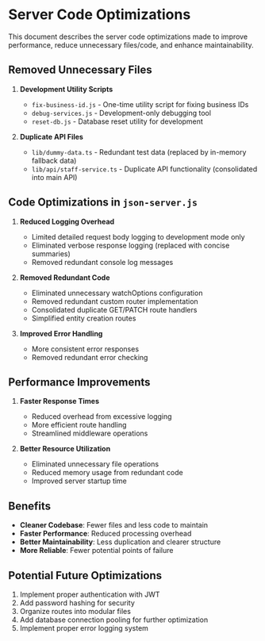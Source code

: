 # Server Code Optimizations

This document describes the server code optimizations made to improve performance, reduce unnecessary files/code, and enhance maintainability.

## Removed Unnecessary Files

1. **Development Utility Scripts**
   - `fix-business-id.js` - One-time utility script for fixing business IDs
   - `debug-services.js` - Development-only debugging tool
   - `reset-db.js` - Database reset utility for development

2. **Duplicate API Files**
   - `lib/dummy-data.ts` - Redundant test data (replaced by in-memory fallback data)
   - `lib/api/staff-service.ts` - Duplicate API functionality (consolidated into main API)

## Code Optimizations in `json-server.js`

1. **Reduced Logging Overhead**
   - Limited detailed request body logging to development mode only
   - Eliminated verbose response logging (replaced with concise summaries)
   - Removed redundant console log messages

2. **Removed Redundant Code**
   - Eliminated unnecessary watchOptions configuration
   - Removed redundant custom router implementation
   - Consolidated duplicate GET/PATCH route handlers
   - Simplified entity creation routes

3. **Improved Error Handling**
   - More consistent error responses
   - Removed redundant error checking

## Performance Improvements

1. **Faster Response Times**
   - Reduced overhead from excessive logging
   - More efficient route handling
   - Streamlined middleware operations

2. **Better Resource Utilization**
   - Eliminated unnecessary file operations
   - Reduced memory usage from redundant code
   - Improved server startup time

## Benefits

- **Cleaner Codebase**: Fewer files and less code to maintain
- **Faster Performance**: Reduced processing overhead
- **Better Maintainability**: Less duplication and clearer structure
- **More Reliable**: Fewer potential points of failure

## Potential Future Optimizations

1. Implement proper authentication with JWT
2. Add password hashing for security
3. Organize routes into modular files
4. Add database connection pooling for further optimization
5. Implement proper error logging system 